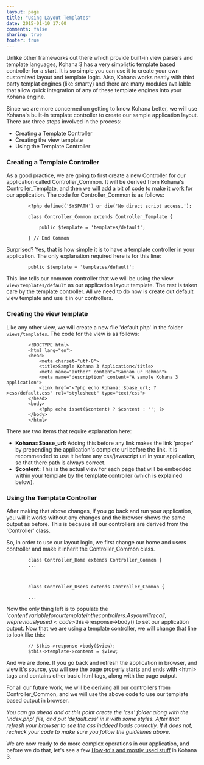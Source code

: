 ```yaml
---
layout: page
title: "Using Layout Templates"
date: 2015-01-10 17:00
comments: false
sharing: true
footer: true
---
```


Unlike other frameworks out there which provide built-in view parsers and template languages, Kohana 3 has a very simplistic template based controller for a start. It is so simple you can use it to create your own customized layout and template logic. Also, Kohana works neatly with third party templat engines (like smarty) and there are many modules available that allow quick integration of any of these template engines into your Kohana engine.

Since we are more concerned on getting to know Kohana better, we will use Kohana's built-in template controller to create our sample application layout. There are three steps involved in the process:

* Creating a Template Controller
* Creating the view template
* Using the Template Controller


### Creating a Template Controller
As a good practice, we are going to first create a new Controller for our application called Controller_Common. It will be derived from Kohana's Controller_Template, and then we will add a bit of code to make it work for our application.
The code for Controller_Common is as follows:

			<?php defined('SYSPATH') or die('No direct script access.');

			class Controller_Common extends Controller_Template {

				public $template = 'templates/default';

			} // End Common

Surprised? Yes, that is how simple it is to have a template controller in your application. The only explanation required here is for this line:

			public $template = 'templates/default';
			
This line tells our common controller that we will be using the view <code>view/templates/default</code> as our application layout template. The rest is taken care by the template controller. All we need to do now is create out default view template and use it in our controllers.

### Creating the view template
Like any other view, we will create a new file 'default.php' in the folder <code>views/templates</code>. The code for the view is as follows:


			<!DOCTYPE html>
			<html lang="en">
			<head>
				<meta charset="utf-8">
				<title>Sample Kohana 3 Application</title>
				<meta name="author" content="Samnan ur Rehman">
				<meta name="description" content="A sample Kohana 3 application">
				<link href="<?php echo Kohana::$base_url; ?>css/default.css" rel="stylesheet" type="text/css">
			</head>
			<body>
				<?php echo isset($content) ? $content : ''; ?>
			</body>
			</html>

There are two items that require explanation here:

* <strong>Kohana::$base_url: </strong>Adding this before any link makes the link 'proper' by prepending the application's complete url before the link. It is recommended to use it before any css/javascript url in your application, so that there path is always correct.
* <strong>$content: </strong>This is the actual view for each page that will be embedded within your template by the template controller (which is explained below).

### Using the Template Controller
After making that above changes, if you go back and run your application, you will it works without any changes and the browser shows the same output as before. This is because all our controllers are derived from the 'Controller' class.

So, in order to use our layout logic, we first change our home and users controller and make it inherit the Controller_Common class.


			class Controller_Home extends Controller_Common {
			...
			
			
			
			class Controller_Users extends Controller_Common {
			
			...

Now the only thing left is to populate the '$content' variable for our template in the controllers. As you will recall, we previously used <code>$this->response->body()</code> to set our application output. Now that we are using a template controller, we will change that line to look like this:


			// $this->response->body($view);
			$this->template->content = $view;

And we are done. If you go back and refresh the application in browser, and view it's source, you will see the page properly starts and ends with &lt;html&gt; tags and contains other basic html tags, along with the page output.

For all our future work, we will be deriving all our controllers from Controller_Common, and we will use the above code to use our template based output in browser.

<em>You can go ahead and at this point create the 'css' folder along with the 'index.php' file, and put 'default.css' in it with some styles. After that refresh your browser to see the css inddeed loads correctly. If it does not, recheck your code to make sure you follow the guidelines above</em>.


We are now ready to do more complex operations in our application, and before we do that, let's see a few [How-to's and mostly used stuff](/application/how-tos) in Kohana 3.




